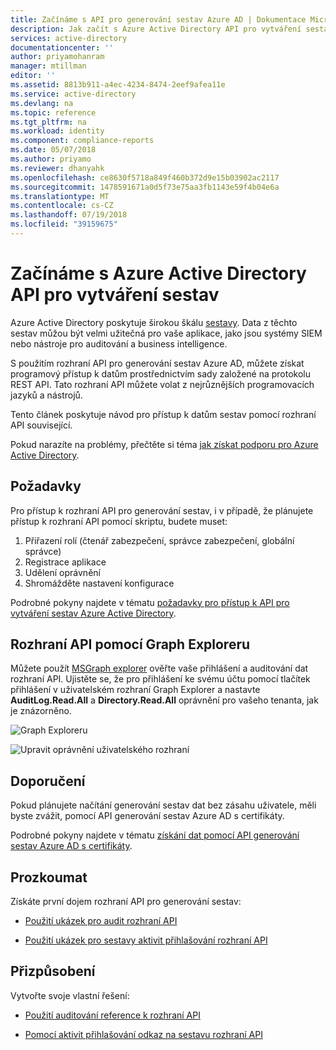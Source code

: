 ```yaml
---
title: Začínáme s API pro generování sestav Azure AD | Dokumentace Microsoftu
description: Jak začít s Azure Active Directory API pro vytváření sestav
services: active-directory
documentationcenter: ''
author: priyamohanram
manager: mtillman
editor: ''
ms.assetid: 8813b911-a4ec-4234-8474-2eef9afea11e
ms.service: active-directory
ms.devlang: na
ms.topic: reference
ms.tgt_pltfrm: na
ms.workload: identity
ms.component: compliance-reports
ms.date: 05/07/2018
ms.author: priyamo
ms.reviewer: dhanyahk
ms.openlocfilehash: ce8630f5718a849f460b372d9e15b03902ac2117
ms.sourcegitcommit: 1478591671a0d5f73e75aa3fb1143e59f4b04e6a
ms.translationtype: MT
ms.contentlocale: cs-CZ
ms.lasthandoff: 07/19/2018
ms.locfileid: "39159675"
---
```

# <a name="get-started-with-the-azure-active-directory-reporting-api"></a>Začínáme s Azure Active Directory API pro vytváření sestav

Azure Active Directory poskytuje širokou škálu [sestavy](active-directory-reporting-azure-portal.md). Data z těchto sestav můžou být velmi užitečná pro vaše aplikace, jako jsou systémy SIEM nebo nástroje pro auditování a business intelligence. 

S použitím rozhraní API pro generování sestav Azure AD, můžete získat programový přístup k datům prostřednictvím sady založené na protokolu REST API. Tato rozhraní API můžete volat z nejrůznějších programovacích jazyků a nástrojů.

Tento článek poskytuje návod pro přístup k datům sestav pomocí rozhraní API související.

Pokud narazíte na problémy, přečtěte si téma [jak získat podporu pro Azure Active Directory](https://docs.microsoft.com/azure/active-directory/active-directory-troubleshooting-support-howto).


## <a name="prerequisites"></a>Požadavky

Pro přístup k rozhraní API pro generování sestav, i v případě, že plánujete přístup k rozhraní API pomocí skriptu, budete muset:

1. Přiřazení rolí (čtenář zabezpečení, správce zabezpečení, globální správce)
2. Registrace aplikace
3. Udělení oprávnění
4. Shromážděte nastavení konfigurace


 
Podrobné pokyny najdete v tématu [požadavky pro přístup k API pro vytváření sestav Azure Active Directory](active-directory-reporting-api-prerequisites-azure-portal.md).

## <a name="apis-with-graph-explorer"></a>Rozhraní API pomocí Graph Exploreru

Můžete použít [MSGraph explorer](https://developer.microsoft.com/en-us/graph/graph-explorer) ověřte vaše přihlášení a auditování dat rozhraní API. Ujistěte se, že pro přihlášení ke svému účtu pomocí tlačítek přihlášení v uživatelském rozhraní Graph Explorer a nastavte **AuditLog.Read.All** a **Directory.Read.All** oprávnění pro vašeho tenanta, jak je znázorněno.   

![Graph Exploreru](./media/active-directory-reporting-api-getting-started-azure-portal/graph-explorer.png)

![Upravit oprávnění uživatelského rozhraní](./media/active-directory-reporting-api-getting-started-azure-portal/modify-permissions.png)

## <a name="recommendation"></a>Doporučení 

Pokud plánujete načítání generování sestav dat bez zásahu uživatele, měli byste zvážit, pomocí API generování sestav Azure AD s certifikáty.

Podrobné pokyny najdete v tématu [získání dat pomocí API generování sestav Azure AD s certifikáty](active-directory-reporting-api-with-certificates.md).


## <a name="explore"></a>Prozkoumat

Získáte první dojem rozhraní API pro generování sestav:
   
   - [Použití ukázek pro audit rozhraní API](active-directory-reporting-api-audit-samples.md) 
 
   - [Použití ukázek pro sestavy aktivit přihlašování rozhraní API](active-directory-reporting-api-sign-in-activity-samples.md)


## <a name="customize"></a>Přizpůsobení  

Vytvořte svoje vlastní řešení: 
   
   - [Použití auditování reference k rozhraní API](https://developer.microsoft.com/graph/docs/api-reference/beta/resources/directoryaudit) 

   - [Pomocí aktivit přihlašování odkaz na sestavu rozhraní API](https://developer.microsoft.com/graph/docs/api-reference/beta/resources/signin)



